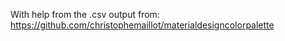 With help from the .csv output from:
https://github.com/christophemaillot/materialdesigncolorpalette